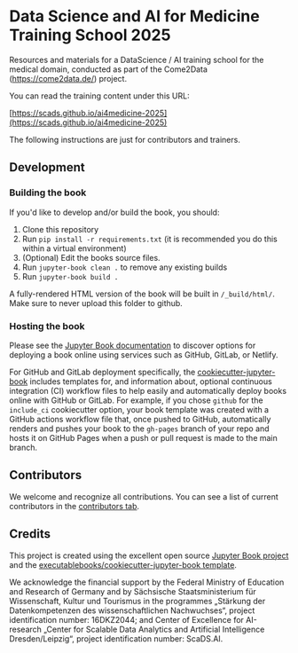 # Data Science and AI for Medicine Training School 2025

Resources and materials for a DataScience / AI training school for the medical domain, conducted as part of the Come2Data (https://come2data.de/) project.

You can read the training content under this URL:

[https://scads.github.io/ai4medicine-2025](https://scads.github.io/ai4medicine-2025)

The following instructions are just for contributors and trainers.

## Development

### Building the book

If you'd like to develop and/or build the book, you should:

1. Clone this repository
2. Run `pip install -r requirements.txt` (it is recommended you do this within a virtual environment)
3. (Optional) Edit the books source files.
4. Run `jupyter-book clean .` to remove any existing builds
5. Run `jupyter-book build .`

A fully-rendered HTML version of the book will be built in `/_build/html/`. Make sure to never upload this folder to github.

### Hosting the book

Please see the [Jupyter Book documentation](https://jupyterbook.org/publish/web.html) to discover options for deploying a book online using services such as GitHub, GitLab, or Netlify.

For GitHub and GitLab deployment specifically, the [cookiecutter-jupyter-book](https://github.com/executablebooks/cookiecutter-jupyter-book) includes templates for, and information about, optional continuous integration (CI) workflow files to help easily and automatically deploy books online with GitHub or GitLab. For example, if you chose `github` for the `include_ci` cookiecutter option, your book template was created with a GitHub actions workflow file that, once pushed to GitHub, automatically renders and pushes your book to the `gh-pages` branch of your repo and hosts it on GitHub Pages when a push or pull request is made to the main branch.

## Contributors

We welcome and recognize all contributions. You can see a list of current contributors in the [contributors tab](https://github.com/ScaDS/ai4medicine/graphs/contributors).

## Credits

This project is created using the excellent open source [Jupyter Book project](https://jupyterbook.org/) and the [executablebooks/cookiecutter-jupyter-book template](https://github.com/executablebooks/cookiecutter-jupyter-book).

We acknowledge the financial support by the Federal Ministry of Education and Research of Germany and by Sächsische Staatsministerium für Wissenschaft, Kultur und Tourismus in the programmes „Stärkung der Datenkompetenzen des wissenschaftlichen Nachwuchses“, project identification number: 16DKZ2044; and Center of Excellence for AI-research „Center for Scalable Data Analytics and Artificial Intelligence Dresden/Leipzig“, project identification number: ScaDS.AI.
